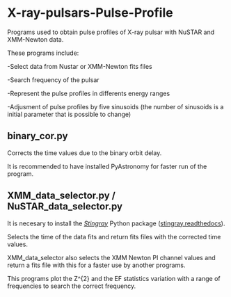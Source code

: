 # X-ray-pulsars-Pulse-Profile

Programs used to obtain pulse profiles of X-ray pulsar with NuSTAR and XMM-Newton data.

These programs include:

-Select data from Nustar or XMM-Newton fits files

-Search frequency of the pulsar

-Represent the pulse profiles in differents energy ranges

-Adjusment of pulse profiles by five sinusoids (the number of sinusoids is a initial parameter that is possible to change)

## binary_cor.py

Corrects the time values due to the binary orbit delay.

It is recommended to have installed PyAstronomy for faster run of the program.

##  XMM_data_selector.py / NuSTAR_data_selector.py

It is necesary to install the *[Stingray][1]* Python package ([stingray.readthedocs](/io)).

[1]: https://stingray.readthedocs.io/en/latest/

Selects the time of the data fits and return fits files with the corrected time values.

XMM_data_selector also selects the XMM Newton PI channel values and return a fits file with this for a faster use by another programs.

This programs plot the Z^{2} and the EF statistics variation with a range of frequencies to search the correct frequency.
